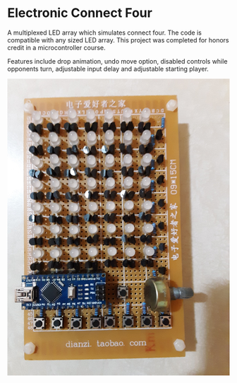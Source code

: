 # Electronic Connect Four

A multiplexed LED array which simulates connect four. 
The code is compatible with any sized LED array.
This project was completed for honors credit in a microcontroller course.

Features include drop animation, undo move option, disabled controls while
opponents turn, adjustable input delay and adjustable starting player.

![Electronic Connect Four Circuit](https://github.com/DomPSU/electronic_connect_four/blob/master/Electronic%20Connect%20Four.jpg)
